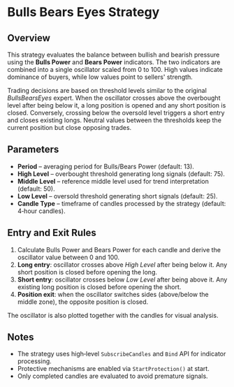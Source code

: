 # Bulls Bears Eyes Strategy

## Overview
This strategy evaluates the balance between bullish and bearish pressure using the **Bulls Power** and **Bears Power** indicators. The two indicators are combined into a single oscillator scaled from 0 to 100. High values indicate dominance of buyers, while low values point to sellers' strength.

Trading decisions are based on threshold levels similar to the original *BullsBearsEyes* expert. When the oscillator crosses above the overbought level after being below it, a long position is opened and any short position is closed. Conversely, crossing below the oversold level triggers a short entry and closes existing longs. Neutral values between the thresholds keep the current position but close opposing trades.

## Parameters
- **Period** – averaging period for Bulls/Bears Power (default: 13).
- **High Level** – overbought threshold generating long signals (default: 75).
- **Middle Level** – reference middle level used for trend interpretation (default: 50).
- **Low Level** – oversold threshold generating short signals (default: 25).
- **Candle Type** – timeframe of candles processed by the strategy (default: 4‑hour candles).

## Entry and Exit Rules
1. Calculate Bulls Power and Bears Power for each candle and derive the oscillator value between 0 and 100.
2. **Long entry**: oscillator crosses above *High Level* after being below it. Any short position is closed before opening the long.
3. **Short entry**: oscillator crosses below *Low Level* after being above it. Any existing long position is closed before opening the short.
4. **Position exit**: when the oscillator switches sides (above/below the middle zone), the opposite position is closed.

The oscillator is also plotted together with the candles for visual analysis.

## Notes
- The strategy uses high‑level `SubscribeCandles` and `Bind` API for indicator processing.
- Protective mechanisms are enabled via `StartProtection()` at start.
- Only completed candles are evaluated to avoid premature signals.

